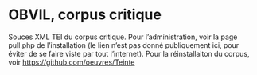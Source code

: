 # OBVIL, corpus critique

Souces XML TEI du corpus critique. Pour l’administration, voir la page pull.php de l’installation 
(le lien n’est pas donné publiquement ici, pour éviter de se faire viste par tout l’internet).
Pour la réinstallaiton du corpus, voir
https://github.com/oeuvres/Teinte
